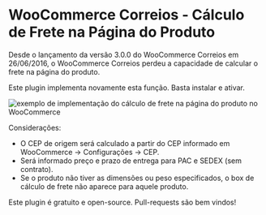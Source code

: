 # WooCommerce Correios - Cálculo de Frete na Página do Produto

Desde o lançamento da versão 3.0.0 do WooCommerce Correios em 26/06/2016, o WooCommerce Correios perdeu a capacidade de calcular o frete na página do produto.

Este plugin implementa novamente esta função. Basta instalar e ativar.

![exemplo de implementação do cálculo de frete na página do produto no WooCommerce](https://www.lucasbustamante.com.br/uploads/u/2018/03/dia-15_16h46m15s_chrome.jpg)

Considerações:
- O CEP de origem será calculado a partir do CEP informado em WooCommerce -> Configurações -> CEP.
- Será informado preço e prazo de entrega para PAC e SEDEX (sem contrato).
- Se o produto não tiver as dimensões ou peso especificados, o box de cálculo de frete não aparece para aquele produto.

Este plugin é gratuito e open-source. Pull-requests são bem vindos!
